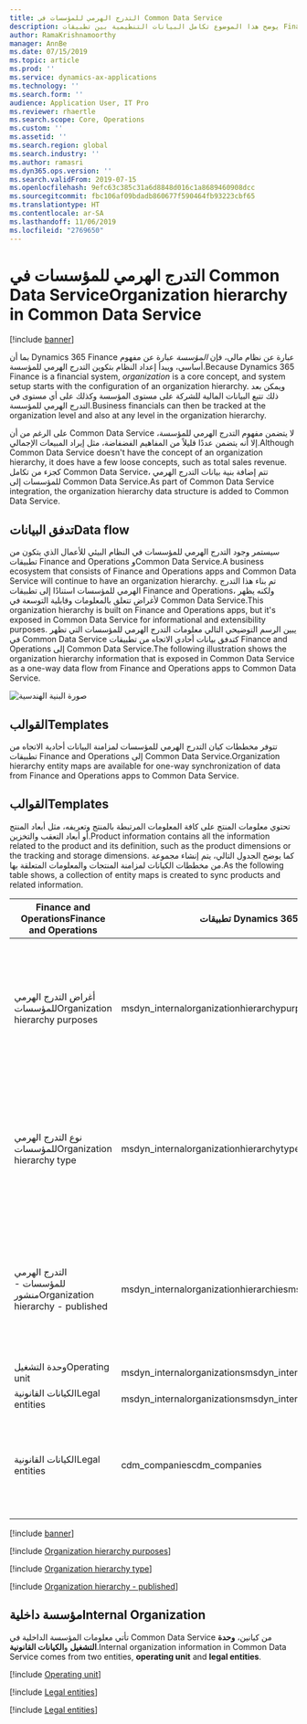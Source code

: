 ```yaml
---
title: التدرج الهرمي للمؤسسات في Common Data Service
description: يوضح هذا الموضوع تكامل البيانات التنظيمية بين تطبيقات Finance and Operations وCommon Data Service.
author: RamaKrishnamoorthy
manager: AnnBe
ms.date: 07/15/2019
ms.topic: article
ms.prod: ''
ms.service: dynamics-ax-applications
ms.technology: ''
ms.search.form: ''
audience: Application User, IT Pro
ms.reviewer: rhaertle
ms.search.scope: Core, Operations
ms.custom: ''
ms.assetid: ''
ms.search.region: global
ms.search.industry: ''
ms.author: ramasri
ms.dyn365.ops.version: ''
ms.search.validFrom: 2019-07-15
ms.openlocfilehash: 9efc63c385c31a6d8848d016c1a8689460908dcc
ms.sourcegitcommit: fbc106af09bdadb860677f590464fb93223cbf65
ms.translationtype: HT
ms.contentlocale: ar-SA
ms.lasthandoff: 11/06/2019
ms.locfileid: "2769650"
---
```

# <a name="organization-hierarchy-in-common-data-service"></a><span data-ttu-id="43293-103">التدرج الهرمي للمؤسسات في Common Data Service</span><span class="sxs-lookup"><span data-stu-id="43293-103">Organization hierarchy in Common Data Service</span></span>

[!include [banner](../includes/banner.md)]

<span data-ttu-id="43293-104">بما أن Dynamics 365 Finance عبارة عن نظام مالي، فإن *المؤسسة* عبارة عن مفهوم أساسي، ويبدأ إعداد النظام بتكوين التدرج الهرمي للمؤسسة.</span><span class="sxs-lookup"><span data-stu-id="43293-104">Because Dynamics 365 Finance is a financial system, *organization* is a core concept, and system setup starts with the configuration of an organization hierarchy.</span></span> <span data-ttu-id="43293-105">ويمكن بعد ذلك تتبع البيانات المالية للشركة على مستوى المؤسسة وكذلك على أي مستوى في التدرج الهرمي للمؤسسة.</span><span class="sxs-lookup"><span data-stu-id="43293-105">Business financials can then be tracked at the organization level and also at any level in the organization hierarchy.</span></span>

<span data-ttu-id="43293-106">على الرغم من أن Common Data Service لا يتضمن مفهوم التدرج الهرمي للمؤسسة، إلا أنه يتضمن عددًا قليلاً من المفاهيم الفضفاضة، مثل إيراد المبيعات الإجمالي.</span><span class="sxs-lookup"><span data-stu-id="43293-106">Although Common Data Service doesn't have the concept of an organization hierarchy, it does have a few loose concepts, such as total sales revenue.</span></span> <span data-ttu-id="43293-107">كجزء من تكامل Common Data Service، تتم إضافة بنية بيانات التدرج الهرمي للمؤسسات إلى Common Data Service.</span><span class="sxs-lookup"><span data-stu-id="43293-107">As part of Common Data Service integration, the organization hierarchy data structure is added to Common Data Service.</span></span>

## <a name="data-flow"></a><span data-ttu-id="43293-108">تدفق البيانات</span><span class="sxs-lookup"><span data-stu-id="43293-108">Data flow</span></span>

<span data-ttu-id="43293-109">سيستمر وجود التدرج الهرمي للمؤسسات في النظام البيئي للأعمال الذي يتكون من تطبيقات Finance and Operations وCommon Data Service.</span><span class="sxs-lookup"><span data-stu-id="43293-109">A business ecosystem that consists of Finance and Operations apps and Common Data Service will continue to have an organization hierarchy.</span></span> <span data-ttu-id="43293-110">تم بناء هذا التدرج الهرمي للمؤسسات استنادًا إلى تطبيقات Finance and Operations، ولكنه يظهر لأغراض تتعلق بالمعلومات وقابلية التوسعة في Common Data Service.</span><span class="sxs-lookup"><span data-stu-id="43293-110">This organization hierarchy is built on Finance and Operations apps, but it's exposed in Common Data Service for informational and extensibility purposes.</span></span> <span data-ttu-id="43293-111">يبين الرسم التوضيحي التالي معلومات التدرج الهرمي للمؤسسات التي تظهر في Common Data Service كتدفق بيانات أحادي الاتجاه من تطبيقات Finance and Operations إلى Common Data Service.</span><span class="sxs-lookup"><span data-stu-id="43293-111">The following illustration shows the organization hierarchy information that is exposed in Common Data Service as a one-way data flow from Finance and Operations apps to Common Data Service.</span></span>

![صورة البنية الهندسية](media/dual-write-data-flow.png)

## <a name="templates"></a><span data-ttu-id="43293-113">القوالب</span><span class="sxs-lookup"><span data-stu-id="43293-113">Templates</span></span>

<span data-ttu-id="43293-114">تتوفر مخططات كيان التدرج الهرمي للمؤسسات لمزامنة البيانات أحادية الاتجاه من تطبيقات Finance and Operations إلى Common Data Service.</span><span class="sxs-lookup"><span data-stu-id="43293-114">Organization hierarchy entity maps are available for one-way synchronization of data from Finance and Operations apps to Common Data Service.</span></span>

## <a name="templates"></a><span data-ttu-id="43293-115">القوالب</span><span class="sxs-lookup"><span data-stu-id="43293-115">Templates</span></span>

<span data-ttu-id="43293-116">تحتوي معلومات المنتج على كافة المعلومات المرتبطة بالمنتج وتعريفه، مثل أبعاد المنتج أو أبعاد التعقب والتخزين.</span><span class="sxs-lookup"><span data-stu-id="43293-116">Product information contains all the information related to the product and its definition, such as the product dimensions or the tracking and storage dimensions.</span></span> <span data-ttu-id="43293-117">كما يوضح الجدول التالي، يتم إنشاء مجموعة من مخططات الكيانات لمزامنة المنتجات والمعلومات المتعلقة بها.</span><span class="sxs-lookup"><span data-stu-id="43293-117">As the following table shows, a collection of entity maps is created to sync products and related information.</span></span>

<span data-ttu-id="43293-118">Finance and Operations</span><span class="sxs-lookup"><span data-stu-id="43293-118">Finance and Operations</span></span> | <span data-ttu-id="43293-119">تطبيقات Dynamics 365 الأخرى</span><span class="sxs-lookup"><span data-stu-id="43293-119">Other Dynamics 365 apps</span></span> | <span data-ttu-id="43293-120">‏‏الوصف</span><span class="sxs-lookup"><span data-stu-id="43293-120">Description</span></span>
-----------------------|--------------------------------|---
<span data-ttu-id="43293-121">أغراض التدرج الهرمي للمؤسسات</span><span class="sxs-lookup"><span data-stu-id="43293-121">Organization hierarchy purposes</span></span> | <span data-ttu-id="43293-122">msdyn_internalorganizationhierarchypurposes</span><span class="sxs-lookup"><span data-stu-id="43293-122">msdyn_internalorganizationhierarchypurposes</span></span> | <span data-ttu-id="43293-123">يقدم هذا القالب مزامنة أحادية الاتجاه لكيان غرض التدرج الهرمي للمؤسسات.</span><span class="sxs-lookup"><span data-stu-id="43293-123">This template provides one-way synchronization of the Organization Hierarchy Purpose entity.</span></span>
<span data-ttu-id="43293-124">نوع التدرج الهرمي للمؤسسات</span><span class="sxs-lookup"><span data-stu-id="43293-124">Organization hierarchy type</span></span> | <span data-ttu-id="43293-125">msdyn_internalorganizationhierarchytypes</span><span class="sxs-lookup"><span data-stu-id="43293-125">msdyn_internalorganizationhierarchytypes</span></span> | <span data-ttu-id="43293-126">يقدم هذا القالب مزامنة أحادية الاتجاه لكيان نوع التدرج الهرمي للمؤسسات.</span><span class="sxs-lookup"><span data-stu-id="43293-126">This template provides one-way synchronization of the Organization Hierarchy Type entity.</span></span>
<span data-ttu-id="43293-127">التدرج الهرمي للمؤسسات - منشور</span><span class="sxs-lookup"><span data-stu-id="43293-127">Organization hierarchy - published</span></span> | <span data-ttu-id="43293-128">msdyn_internalorganizationhierarchies</span><span class="sxs-lookup"><span data-stu-id="43293-128">msdyn_internalorganizationhierarchies</span></span> | <span data-ttu-id="43293-129">يقدم هذا القالب مزامنة أحادية الاتجاه للكيان المنشور للتدرج الهرمي للمؤسسات.</span><span class="sxs-lookup"><span data-stu-id="43293-129">This template provides one-way synchronization of the Organization Hierarchy Published entity.</span></span>
<span data-ttu-id="43293-130">وحدة التشغيل</span><span class="sxs-lookup"><span data-stu-id="43293-130">Operating unit</span></span> | <span data-ttu-id="43293-131">msdyn_internalorganizations</span><span class="sxs-lookup"><span data-stu-id="43293-131">msdyn_internalorganizations</span></span> | 
<span data-ttu-id="43293-132">الكيانات القانونية</span><span class="sxs-lookup"><span data-stu-id="43293-132">Legal entities</span></span> | <span data-ttu-id="43293-133">msdyn_internalorganizations</span><span class="sxs-lookup"><span data-stu-id="43293-133">msdyn_internalorganizations</span></span> | 
<span data-ttu-id="43293-134">الكيانات القانونية</span><span class="sxs-lookup"><span data-stu-id="43293-134">Legal entities</span></span> | <span data-ttu-id="43293-135">cdm_companies</span><span class="sxs-lookup"><span data-stu-id="43293-135">cdm_companies</span></span> | <span data-ttu-id="43293-136">يوفر مزامنة ثنائيه الاتجاه لمعلومات الكيان القانوني (الشركة).</span><span class="sxs-lookup"><span data-stu-id="43293-136">Provides bidirectional synchronization of legal entity (company) information.</span></span>


[!include [banner](../includes/dual-write-symbols.md)]

[!include [Organization hierarchy purposes](dual-write/OrganizationHierarchyPurpose-msdyn-internalorganizationhierarchypurposes.md)]

[!include [Organization hierarchy type](dual-write/OrganizationHierarchyType-msdyn-internalorganizationhierarchytypes.md)]

[!include [Organization hierarchy - published](dual-write/OrganizationHierarchyPublished-msdyn-internalorganizationhierarchies.md)]

## <a name="internal-organization"></a><span data-ttu-id="43293-137">مؤسسة داخلية</span><span class="sxs-lookup"><span data-stu-id="43293-137">Internal Organization</span></span>

<span data-ttu-id="43293-138">تأتي معلومات المؤسسة الداخلية في Common Data Service من كيانين، **وحدة التشغيل** و**الكيانات القانونية**.</span><span class="sxs-lookup"><span data-stu-id="43293-138">Internal organization information in Common Data Service comes from two entities, **operating unit** and **legal entities**.</span></span>

[!include [Operating unit](dual-write/OperatingUnit-msdyn-internalorganizations.md)]

[!include [Legal entities](dual-write/LegalEntities-msdyn-internalorganizations.md)]

[!include [Legal entities](dual-write/LegalEntities-Companies.md)]

